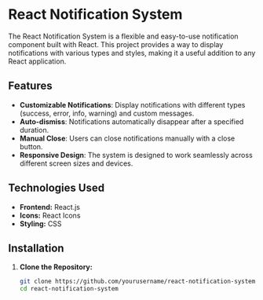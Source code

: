 # React Notification System

The React Notification System is a flexible and easy-to-use notification component built with React. This project provides a way to display notifications with various types and styles, making it a useful addition to any React application.


## Features

- **Customizable Notifications**: Display notifications with different types (success, error, info, warning) and custom messages.
- **Auto-dismiss**: Notifications automatically disappear after a specified duration.
- **Manual Close**: Users can close notifications manually with a close button.
- **Responsive Design**: The system is designed to work seamlessly across different screen sizes and devices.

## Technologies Used

- **Frontend:** React.js
- **Icons:** React Icons
- **Styling:** CSS

## Installation

1. **Clone the Repository:**

   ```bash
   git clone https://github.com/yourusername/react-notification-system.git
   cd react-notification-system

